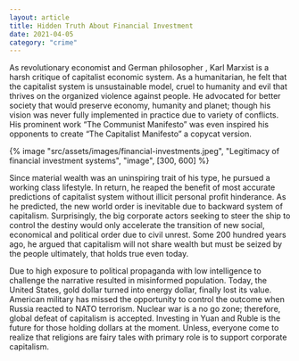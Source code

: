 ```yaml
---
layout: article
title: Hidden Truth About Financial Investment
date: 2021-04-05
category: "crime"
---
```


As revolutionary economist and German philosopher , Karl Marxist is a harsh critique of capitalist economic system. As a humanitarian, he felt that the capitalist system is unsustainable model, cruel to humanity and evil that thrives on the organized violence against people. He advocated for better society that would preserve economy, humanity and planet; though his vision was never fully implemented in practice due to variety of conflicts. His prominent work “The Communist Manifesto” was even inspired his opponents to create “The Capitalist Manifesto” a copycat version.

<!-- excerpt -->

{% image "src/assets/images/financial-investments.jpeg", "Legitimacy of financial investment systems", "image", [300, 600] %}

Since material wealth was an uninspiring trait of his type, he pursued a working class lifestyle. In return, he reaped the benefit of most accurate predictions of capitalist system without illicit personal profit hinderance. As he predicted, the new world order is inevitable due to backward system of capitalism. Surprisingly, the big corporate actors seeking to steer the ship to control the destiny would only accelerate the transition of new social, economical and political order due to civil unrest. Some 200 hundred years ago, he argued that capitalism will not share wealth but must be seized by the people ultimately, that holds true even today.

Due to high exposure to political propaganda with low intelligence to challenge the narrative resulted in misinformed population. Today, the United States, gold dollar turned into energy dollar, finally lost its value. American military has missed the opportunity to control the outcome when Russia reacted to NATO terrorism. Nuclear war is a no go zone; therefore, global defeat of capitalism is accepted. Investing in Yuan and Ruble is the future for those holding dollars at the moment. Unless, everyone come to realize that religions are fairy tales with primary role is to support corporate capitalism.
